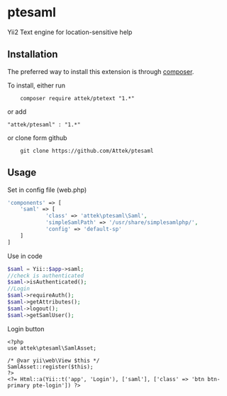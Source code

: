 # ptesaml
Yii2 Text engine for location-sensitive help

## Installation

The preferred way to install this extension is through [composer](http://getcomposer.org/download/).

To install, either run
```
    composer require attek/ptetext "1.*" 
```

or add 

```
"attek/ptesaml" : "1.*"
```

or clone form github

```
    git clone https://github.com/Attek/ptesaml
```

## Usage

Set in config file (web.php)
```php
'components' => [
    'saml' => [
            'class' => 'attek\ptesaml\Saml',
            'simpleSamlPath' => '/usr/share/simplesamlphp/',
            'config' => 'default-sp'
    ]
]
```

Use in code
```php
$saml = Yii::$app->saml;
//check is authenticated
$saml->isAuthenticated();
//Login
$saml->requireAuth();
$saml->getAttributes();
$saml->logout();
$saml->getSamlUser();
```
Login button
```
<?php
use attek\ptesaml\SamlAsset;

/* @var yii\web\View $this */
SamlAsset::register($this);
?>
<?= Html::a(Yii::t('app', 'Login'), ['saml'], ['class' => 'btn btn-primary pte-login']) ?>
```
